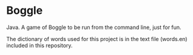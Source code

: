 # Boggle
Java. A game of Boggle to be run from the command line, just for fun.

The dictionary of words used for this project is in the text file (words.en) included in this repository.
